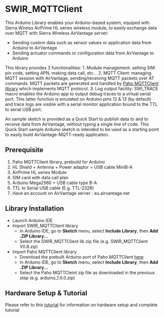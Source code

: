 SWIR_MQTTClient
===============

This Arduino Library enables your Arduino-based system, equiped with Sierra Wirelss AirPrime HL series wireless module, to easily exchange data over MQTT with Sierra Wireless AirVantage server:
* Sending custom data such as sensor values or application data from Arduino to AirVantage
* Sending actuator commands or configuration data from AirVantage to Arduino

This library provides 3 functionalities:
	1. Module management: setting SIM pin code, setting APN, making data call, etc…
	2. MQTT Client: managing MQTT session with AirVantage, sending/receiving MQTT packets over AT commands. MQTT packets are generated and handled by [Paho MQTTClient library](https://www.eclipse.org/downloads/download.php?file=/paho/arduino_1.0.0.zip) which implements MQTT protocol.
	3. Log output facility: SWI_TRACE macro enables the Arduino app to output debug traces to a virtual serial port. This latter function is emulated on Arduino pins 12 & 13 (by default) and trace logs are visible with a serial monitor application bound to the TTL to serial USB port.

An sample sketch is provided as a Quick Start to publish data to and to receive data from AirVantage, without typing a single line of code.
This Quick Start sample Arduino sketch is intended to be used as a starting point to easily build AirVantage-MQTT-ready application.

Prerequisite
------------
1. Paho MQTTClient library, prebuild for Arduino
2. HL Shield + Antenna + Power adaptor + USB cable MiniB-A
3. AirPrime HL series Module
4. SIM card with data call plan
5. Arduino Mega2560 + USB cable type B-A
6. TTL to Serial USB cable (E.g. TTL-232R)
7. Have an account on AirVantage server : eu.airvantage.net


Library Installation
--------------------
* Launch Arduino IDE
* Import SWIR_MQTTClient library
    * In Arduino IDE, go to __Sketch__ menu, select __Include Library__, then __Add .ZIP Library...__
    * Select the SWIR_MQTTClient lib zip file (e.g. SWIR_MQTTClient V0.8.zip)
* Import Paho MQTTClient library
    * Download the prebuilt Arduino port of Paho MQTTClient [here](https://www.eclipse.org/downloads/download.php?file=/paho/arduino_1.0.0.zip)
    * In Arduino IDE, go to __Sketch__ menu, select __Include Library__, then __Add .ZIP Library...__
    * Select the Paho MQTTCleint zip file as downloaded in the previous step (e.g. arduino_1.0.0.zip)


Hardware Setup & Tutorial
----------------------------------
Please refer to this [tutorial](https://doc.airvantage.net/av/howto/hardware/samples/arduino-hl-mqtt/) for information on hardware setup and complete tutorial

 

